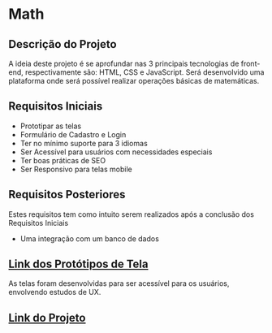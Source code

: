 # Math

## Descrição do Projeto

A ideia deste projeto é se aprofundar nas 3 principais tecnologias de front-end, respectivamente são: HTML, CSS e JavaScript.
Será desenvolvido uma plataforma onde será possível realizar operações básicas de matemáticas.

## Requisitos Iniciais

- Prototipar as telas
- Formulário de Cadastro e Login
- Ter no mínimo suporte para 3 idiomas
- Ser Acessível para usuários com necessidades especiais
- Ter boas práticas de SEO
- Ser Responsivo para telas mobile

## Requisitos Posteriores

Estes requisitos tem como intuito serem realizados após a conclusão dos Requisitos Iniciais

- Uma integração com um banco de dados

## [Link dos Protótipos de Tela](https://www.figma.com/file/BaTqXb1scEN9yNeQABhdlR/Math?node-id=0%3A1)

As telas foram desenvolvidas para ser acessível para os usuários, envolvendo estudos de UX.

## [Link do Projeto](https://math-waasleey.netlify.app)

